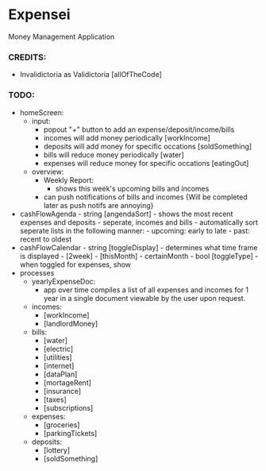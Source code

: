 # Expensei
Money Management Application

### CREDITS:
 - Invalidictoria as Validictoria [allOfTheCode]

### TODO:

 * homeScreen:
    - input:
        - popout "+" button to add an expense/deposit/income/bills
        - incomes will add money periodically [workIncome]
        - deposits will add money for specific occations [soldSomething]
        - bills will reduce money periodically [water]
        - expenses will reduce money for specific occations [eatingOut]
    - overview:
        - Weekly Report:
            - shows this week's upcoming bills and incomes
        - can push notifications of bills and incomes {Will be completed later as push notifs are annoying}
 * cashFlowAgenda
        - string [angendaSort]
        - shows the most recent expenses and deposits
        - seperate, incomes and bills
        - automatically sort seperate lists in the following manner:
            - upcoming: early to late
            - past: recent to oldest
 * cashFlowCalendar
        - string [toggleDisplay]
            - determines what time frame is displayed
                - [2week]
                - [thisMonth]
                - certainMonth
        - bool [toggleType]
        - when toggled for expenses, show
 * processes
    - yearlyExpenseDoc:
        - app over time compiles a list of all expenses and incomes for 1 year in a single document viewable by the user upon request.
    - incomes:
        - [workIncome]
        - [landlordMoney]
    - bills:
        - [water]
        - [electric]
        - [utilities]
        - [internet]
        - [dataPlan]
        - [mortageRent]
        - [insurance]
        - [taxes]
        - [subscriptions]
    - expenses:
        - [groceries]
        - [parkingTickets]
    - deposits:
        - [lottery]
        - [soldSomething]
